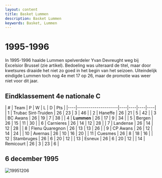 ```yaml
---
layout: content
title: Basket Lummen
description: Basket Lummen
keywords: Basket, Lummen
---
```


# 1995-1996

In 1995-1996 haalde Lummen spelverdeler Yvan Devreught weg bij Excelsior Brussel (zie artikel). Bedoeling was uiteraard de titel, maar door kwetsures draaide het niet zo goed in het begin van het seizoen. Uiteindelijk eindigde Lummen toch nog 4e met 17 op 26, maar de promotie was weer niet voor dit jaar.

## Eindklassement 4e nationale C

| #  | Team               | P  | W  | L  | D | Pts |
|----|---------------------|----|----|----|----|
| 1  | Trubac Sint-Truiden | 26 | 23 | 3  | 46 |
| 2  | Haneffe             | 26 | 21 | 5  | 42 |
| 3  | BC Awans            | 26 | 19 | 7  | 38 |
| 4  | **Lummen**          | 26 | 17 | 9  | 34 |
| 5  | Bergen              | 26 | 15 | 11 | 30 |
| 6  | Carnieres           | 26 | 14 | 12 | 28 |
| 7  | Landense            | 26 | 14 | 12 | 28 |
| 8  | Flenu Quaregnon     | 26 | 13 | 13 | 26 |
| 9  | CP Awans            | 26 | 12 | 14 | 24 |
| 10 | Avernas             | 26 | 10 | 16 | 20 |
| 11 | Cuesmes             | 26 | 8  | 18 | 16 |
| 12 | Stambruges          | 26 | 6  | 20 | 12 |
| 13 | Esneux              | 26 | 6  | 20 | 12 |
| 14 | Remicourt           | 26 | 3  | 23 | 6  |

## 6 december 1995

![19951206](/club/geschiedenis/1995-1996/19951206.gif)


